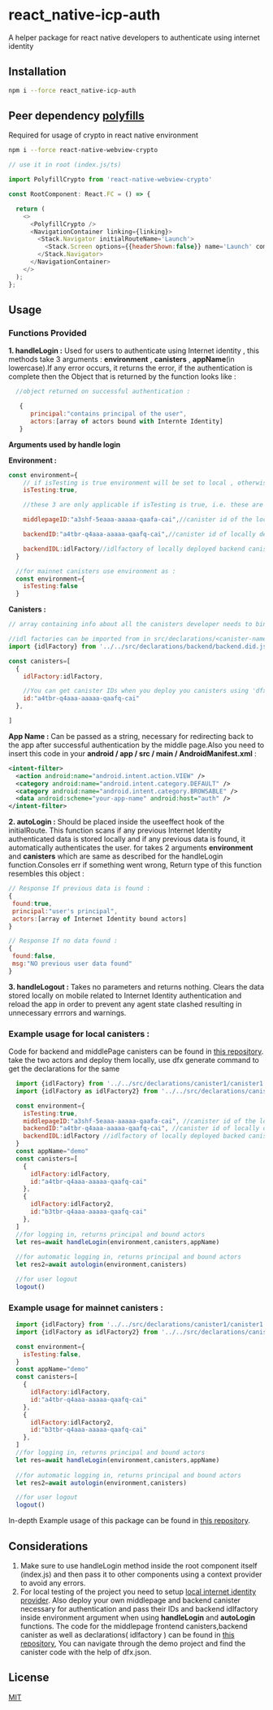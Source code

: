 # react_native-icp-auth

A helper package for react native developers to authenticate using internet identity

## Installation

```bash
npm i --force react_native-icp-auth
```

## Peer dependency [polyfills](https://www.npmjs.com/search?q=react-native-webview-crypto)

Required for usage of crypto in react native environment

```bash
npm i --force react-native-webview-crypto
```

```javascript
// use it in root (index.js/ts)

import PolyfillCrypto from 'react-native-webview-crypto'

const RootComponent: React.FC = () => {

  return (
    <>
      <PolyfillCrypto />
      <NavigationContainer linking={linking}>
        <Stack.Navigator initialRouteName='Launch'>
          <Stack.Screen options={{headerShown:false}} name='Launch' component={App} initialParams={{handleLogin}}/>
        </Stack.Navigator>
      </NavigationContainer>
    </>
  );
};

```

## Usage

### Functions Provided  

**1. handleLogin :** Used for users to authenticate using Internet identity , this methods take 3 arguments : **environment** , **canisters** , **appName**(in lowercase).If any error occurs, it returns the error, if the authentication is complete then the Object that is returned by the function looks like :  
```javascript
  //object returned on successful authentication :

   {
      principal:"contains principal of the user",
      actors:[array of actors bound with Internte Identity]
   }

```
**Arguments used by handle login**   
  
**Environment :**  
  
```javascript
const environment={
    // if isTesting is true environment will be set to local , otherwise mainnet Internet Identity provider will be used, should be true only if dealing with the mainnet canisters
    isTesting:true,

    //these 3 are only applicable if isTesting is true, i.e. these are optional and should be used only when using the package to interact with local canisters

    middlepageID:"a3shf-5eaaa-aaaaa-qaafa-cai",//canister id of the locally deployed middlepage

    backendID:"a4tbr-q4aaa-aaaaa-qaafq-cai",//canister id of locally deployed backend containing whoami function

    backendIDL:idlFactory//idlfactory of locally deployed backend canister
  }

  //for mainnet canisters use environment as :
  const environment={
    isTesting:false
  }
```

**Canisters :**

  ```javascript
// array containing info about all the canisters developer needs to bind with the Internet Identity after authentication.

//idl factories can be imported from in src/declarations/<canister-name>/<canister-name>.did.js
import {idlFactory} from '../../src/declarations/backend/backend.did.js'

const canisters=[
    {
      idlFactory:idlFactory,

      //You can get canister IDs when you deploy you canisters using 'dfx deploy' or 'dfx deploy --network ic' 
      id:"a4tbr-q4aaa-aaaaa-qaafq-cai"
    },

  ]
```
**App Name :** Can be passed as a string, necessary for redirecting back to the app after successful authentication by the middle page.Also you need to insert this code in your **android / app / src / main / AndroidManifest.xml** :
```xml
<intent-filter>
  <action android:name="android.intent.action.VIEW" />
  <category android:name="android.intent.category.DEFAULT" />
  <category android:name="android.intent.category.BROWSABLE" />
  <data android:scheme="your-app-name" android:host="auth" />
</intent-filter>

```

**2. autoLogin :** Should be placed inside the useeffect hook of the initialRoute. This function scans if any previous Internet Identity authenticated data is stored locally and if any previous data is found, it automatically authenticates the user. for takes 2 arguments **environment** and **canisters** which are same as described for the handleLogin function.Consoles err if something went wrong, Return type of this function resembles this object :
```javascript
// Response If previous data is found : 
{
 found:true,
 principal:"user's principal",
 actors:[array of Internet Identity bound actors]
}

// Response If no data found : 
{
 found:false,
 msg:"NO previous user data found"
}
```

**3. handleLogout :** Takes no parameters and returns nothing. Clears the data stored locally on mobile related to Internet Identity authentication and reload the app in order to prevent any agent state clashed resulting in unnecessary errrors and warnings. 

### Example usage for local canisters :


Code for backend and middlePage canisters can be found in [this repository](https://github.com/ICP-hub/react-native-icp-auth-example).
take the two actors and deploy them locally, use dfx generate command to get the declarations for the same

```javascript
  import {idlFactory} from '../../src/declarations/canister1/canister1.did.js'
  import {idlFactory as idlFactory2} from '../../src/declarations/canister2/canister2.did.js'

  const environment={
    isTesting:true,
    middlepageID:"a3shf-5eaaa-aaaaa-qaafa-cai", //canister id of the locally deployed middlepage
    backendID:"a4tbr-q4aaa-aaaaa-qaafq-cai", //canister id of locally deployed backend containing whoami function
    backendIDL:idlFactory //idlfactory of locally deployed backed canister
  }
  const appName="demo"
  const canisters=[
    {
      idlFactory:idlFactory,
      id:"a4tbr-q4aaa-aaaaa-qaafq-cai"
    },
    {
      idlFactory:idlFactory2,
      id:"b3tbr-q4aaa-aaaaa-qaafq-cai"
    },
  ]
  //for logging in, returns principal and bound actors
  let res=await handleLogin(environment,canisters,appName)
  
  //for automatic logging in, returns principal and bound actors
  let res2=await autologin(environment,canisters)

  //for user logout 
  logout()
```

### Example usage for mainnet canisters :

```javascript
  import {idlFactory} from '../../src/declarations/canister1/canister1.did.js'
  import {idlFactory as idlFactory2} from '../../src/declarations/canister2/canister2.did.js'

  const environment={
    isTesting:false,
  }
  const appName="demo"
  const canisters=[
    {
      idlFactory:idlFactory,
      id:"a4tbr-q4aaa-aaaaa-qaafq-cai"
    },
    {
      idlFactory:idlFactory2,
      id:"b3tbr-q4aaa-aaaaa-qaafq-cai"
    },
  ]
  //for logging in, returns principal and bound actors
  let res=await handleLogin(environment,canisters,appName)
  
  //for automatic logging in, returns principal and bound actors
  let res2=await autologin(environment,canisters)

  //for user logout 
  logout()
```

In-depth Example usage of this package can be found in [this repository](https://github.com/ICP-hub/react-native-icp-auth-example).



## Considerations

1. Make sure to use handleLogin method inside the root component itself (index.js) and then pass it to other components using a context provider to avoid any errors.
2. For local testing of the project you need to setup [local internet identity provider](https://internetcomputer.org/docs/current/developer-docs/web-apps/user-login/internet-identity/integrate-internet-identity). Also deploy your own middlepage and backend canister necessary for authentication and pass their IDs and backend idlfactory inside environment argument when using **handleLogin** and **autoLogin** functions. The code for the middlepage frontend canisters,backend canister as well as declarations( idlfactory ) can be found in [this repository](https://github.com/ICP-hub/react-native-icp-auth-example), You can navigate through the demo project and find the canister code with the help of dfx.json.


## License

[MIT](https://choosealicense.com/licenses/mit/)